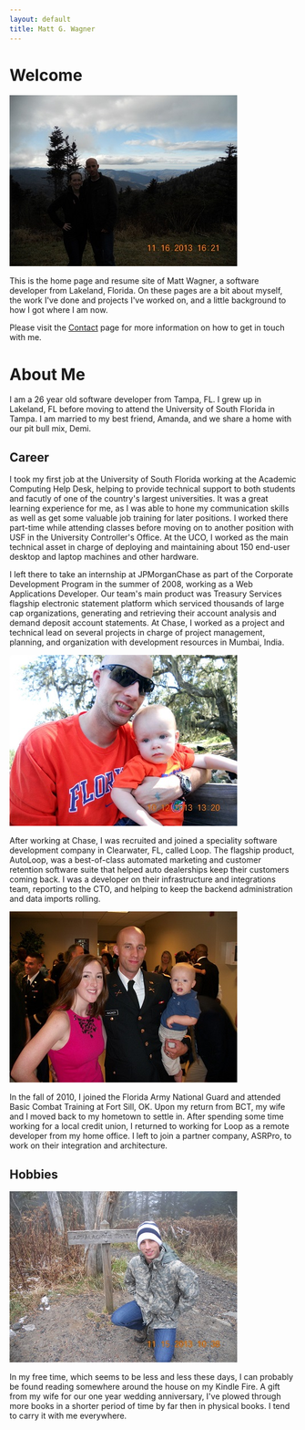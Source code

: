 ```yaml
---
layout: default
title: Matt G. Wagner
---
```


# Welcome

<img src="/images/Mountains.JPG" />

This is the home page and resume site of Matt Wagner, a software developer from Lakeland, Florida. On these pages are a bit about myself, the work I've done and projects I've worked on, and a little background to how I got where I am now. 

Please visit the [Contact](/contactme.html) page for more information on how to get in touch with me.

# About Me

I am a 26 year old software developer from Tampa, FL. I grew up in Lakeland, FL before moving to attend the University of South Florida in Tampa. I am married to my best friend, Amanda, and we share a home with our pit bull mix, Demi.

## Career

I took my first job at the University of South Florida working at the Academic Computing Help Desk, helping to provide technical support to both students and facutly of one of the country's largest universities. It was a great learning experience for me, as I was able to hone my communication skills as well as get some valuable job training for later positions. I worked there part-time while attending classes before moving on to another position with USF in the University Controller's Office. At the UCO, I worked as the main technical asset in charge of deploying and maintaining about 150 end-user desktop and laptop machines and other hardware.

I left there to take an internship at JPMorganChase as part of the Corporate Development Program in the summer of 2008, working as a Web Applications Developer. Our team's main product was Treasury Services flagship electronic statement platform which serviced thousands of large cap organizations, generating and retrieving their account analysis and demand deposit account statements. At Chase, I worked as a project and technical lead on several projects in charge of project management, planning, and organization with development resources in Mumbai, India.

<img src="/images/ColtonAndMe.JPG" />

After working at Chase, I was recruited and joined a speciality software development company in Clearwater, FL, called Loop. The flagship product, AutoLoop, was a best-of-class automated marketing and customer retention software suite that helped auto dealerships keep their customers coming back. I was a developer on their infrastructure and integrations team, reporting to the CTO, and helping to keep the backend administration and data imports rolling.

<img src="/images/Graduation.JPG" />

In the fall of 2010, I joined the Florida Army National Guard and attended Basic Combat Training at Fort Sill, OK. Upon my return from BCT, my wife and I moved back to my hometown to settle in. After spending some time working for a local credit union, I returned to working for Loop as a remote developer from my home office. I left to join a partner company, ASRPro, to work on their integration and architecture.

## Hobbies

<img src="/images/AppalachianTrail.JPG" />

In my free time, which seems to be less and less these days, I can probably be found reading somewhere around the house on my Kindle Fire. A gift from my wife for our one year wedding anniversary, I've plowed through more books in a shorter period of time by far then in physical books. I tend to carry it with me everywhere. 

